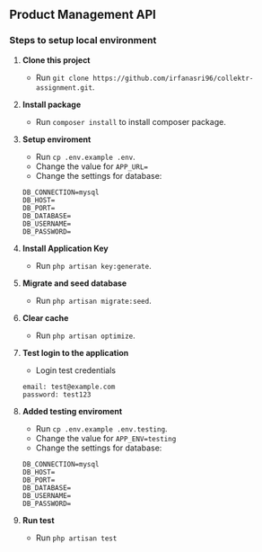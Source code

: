 ## Product Management API

### Steps to setup local environment

1. **Clone this project**
    - Run `git clone https://github.com/irfanasri96/collektr-assignment.git`.

2. **Install package**
    - Run `composer install` to install composer package.

3. **Setup enviroment**
    - Run `cp .env.example .env`.
    - Change the value for `APP_URL= `
    - Change the settings for database:
    ``` 
    DB_CONNECTION=mysql
    DB_HOST=
    DB_PORT=
    DB_DATABASE=
    DB_USERNAME=
    DB_PASSWORD=
    ```
4. **Install Application Key**
    - Run `php artisan key:generate`.

5. **Migrate and seed database**
    - Run `php artisan migrate:seed`.

6. **Clear cache**
    - Run `php artisan optimize`.

7. **Test login to the application**
    - Login test credentials
    ``` 
    email: test@example.com
    password: test123
    ```
8. **Added testing enviroment**
    - Run `cp .env.example .env.testing`.
    - Change the value for `APP_ENV=testing`
    - Change the settings for database:
    ``` 
    DB_CONNECTION=mysql
    DB_HOST=
    DB_PORT=
    DB_DATABASE=
    DB_USERNAME=
    DB_PASSWORD=
    ```

9. **Run test**
    - Run `php artisan test`